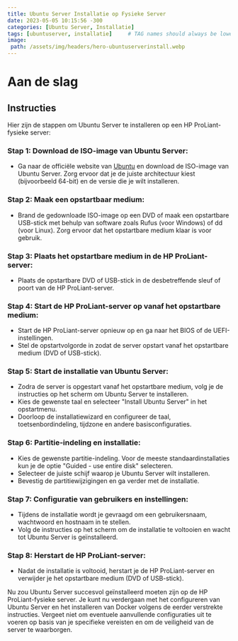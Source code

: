 ```yaml
---
title: Ubuntu Server Installatie op Fysieke Server
date: 2023-05-05 10:15:56 -300
categories: [Ubuntu Server, Installatie]
tags: [ubuntuserver, installatie]     # TAG names should always be lowercase
image:
 path: /assets/img/headers/hero-ubuntuserverinstall.webp
---
```


# Aan de slag

## Instructies

Hier zijn de stappen om Ubuntu Server te installeren op een HP ProLiant-fysieke server:

### **Stap 1: Download de ISO-image van Ubuntu Server:**
- Ga naar de officiële website van [Ubuntu](https://ubuntu.com/download/server) en download de ISO-image van Ubuntu Server. Zorg ervoor dat je de juiste architectuur kiest (bijvoorbeeld 64-bit) en de versie die je wilt installeren.

### **Stap 2: Maak een opstartbaar medium:**
- Brand de gedownloade ISO-image op een DVD of maak een opstartbare USB-stick met behulp van software zoals Rufus (voor Windows) of dd (voor Linux). Zorg ervoor dat het opstartbare medium klaar is voor gebruik.

### **Stap 3: Plaats het opstartbare medium in de HP ProLiant-server:**
- Plaats de opstartbare DVD of USB-stick in de desbetreffende sleuf of poort van de HP ProLiant-server.

### **Stap 4: Start de HP ProLiant-server op vanaf het opstartbare medium:**
- Start de HP ProLiant-server opnieuw op en ga naar het BIOS of de UEFI-instellingen.
- Stel de opstartvolgorde in zodat de server opstart vanaf het opstartbare medium (DVD of USB-stick).

### **Stap 5: Start de installatie van Ubuntu Server:**
- Zodra de server is opgestart vanaf het opstartbare medium, volg je de instructies op het scherm om Ubuntu Server te installeren.
- Kies de gewenste taal en selecteer "Install Ubuntu Server" in het opstartmenu.
- Doorloop de installatiewizard en configureer de taal, toetsenbordindeling, tijdzone en andere basisconfiguraties.

### **Stap 6: Partitie-indeling en installatie:**
- Kies de gewenste partitie-indeling. Voor de meeste standaardinstallaties kun je de optie "Guided - use entire disk" selecteren.
- Selecteer de juiste schijf waarop je Ubuntu Server wilt installeren.
- Bevestig de partitiewijzigingen en ga verder met de installatie.

### **Stap 7: Configuratie van gebruikers en instellingen:**
- Tijdens de installatie wordt je gevraagd om een gebruikersnaam, wachtwoord en hostnaam in te stellen.
- Volg de instructies op het scherm om de installatie te voltooien en wacht tot Ubuntu Server is geïnstalleerd.

### **Stap 8: Herstart de HP ProLiant-server:**
- Nadat de installatie is voltooid, herstart je de HP ProLiant-server en verwijder je het opstartbare medium (DVD of USB-stick).

Nu zou Ubuntu Server succesvol geïnstalleerd moeten zijn op de HP ProLiant-fysieke server. Je kunt nu verdergaan met het configureren van Ubuntu Server en het installeren van Docker volgens de eerder verstrekte instructies. Vergeet niet om eventuele aanvullende configuraties uit te voeren op basis van je specifieke vereisten en om de veiligheid van de server te waarborgen.